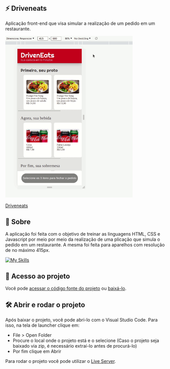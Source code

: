 ## ⚡️ Driveneats

<p>Aplicação front-end que visa simular a realização de um pedido em um restaurante.</p>

<img src=images/drivent.gif  width="400" />

[Driveneats](https://driveneats-sable.vercel.app/)

## 📝 Sobre

<p>A aplicação foi feita com o objetivo de treinar as linguagens HTML, CSS e Javascript por meio por meio da realização
de uma plicação que simula o pedido em um restaurante. A mesma foi feita para aparelhos com resolução de no máximo 415px.</p>

[![My Skills](https://skills.thijs.gg/icons?i=html,css,javascript&theme=light)](https://skills.thijs.gg)

## 📁 Acesso ao projeto

Você pode [acessar o código fonte do projeto](https://github.com/ccarlaa/Driveneats) ou [baixá-lo](https://github.com/ccarlaa/Driveneats/archive/refs/heads/main.zip).

## 🛠️ Abrir e rodar o projeto

Após baixar o projeto, você pode abri-lo com o Visual Studio Code. Para isso, na tela de launcher clique em:

- File > Open Folder
- Procure o local onde o projeto está e o selecione (Caso o projeto seja baixado via zip, é necessário extraí-lo antes de procurá-lo)
- Por fim clique em Abrir

Para rodar o projeto você pode utilizar o [Live Server](https://github.com/ritwickdey/vscode-live-server).
